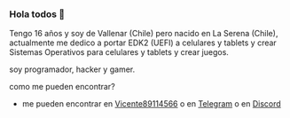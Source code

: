 ### Hola todos 👋

Tengo 16 años y soy de Vallenar (Chile) pero nacido en La Serena (Chile), actualmente me dedico a portar EDK2 (UEFI) a celulares y tablets y crear Sistemas Operativos para celulares y tablets y crear juegos.

soy programador, hacker y gamer.

como me pueden encontrar?
 - me pueden encontrar en [Vicente89114566](https://twitter.com/Vicente89114566) o en [Telegram](https://t.me/vicenteicc2008) o en [Discord](https://discord.gg/ED6VYqXJND)
<!--
**vicenteicc2008/vicenteicc2008** is a ✨ _special_ ✨ repository because its `README.md` (this file) appears on your GitHub profile.

Here are some ideas to get you started:

- 🔭 I’m currently working on ...
- 🌱 I’m currently learning ...
- 👯 I’m looking to collaborate on ...
- 🤔 I’m looking for help with ...
- 💬 Ask me about ...
- 📫 How to reach me: ...
- 😄 Pronouns: ...
- ⚡ Fun fact: ...
-->
